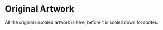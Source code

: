# Original Artwork

All the original unscaled artwork is here, before it is scaled down for sprites.

